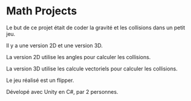 # Math Projects
Le but de ce projet était de coder la gravité et les collisions dans un petit jeu.

Il y a une version 2D et une version 3D. 

La version 2D utilise les angles pour calculer les collisions.

La version 3D utilise les calcule vectoriels pour calculer les collisions.

Le jeu réalisé est un flipper.

Dévelopé avec Unity en C#, par 2 personnes.
